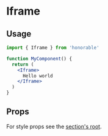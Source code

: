 # Iframe

## Usage

```jsx
import { Iframe } from 'honorable'

function MyComponent() {
  return (
    <Iframe>
      Hello world
    </Iframe>
  )
}
```

## Props

For style props see the [section's root](/components/html-tags).
